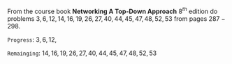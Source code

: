 From the course book **Networking A Top-Down Approach** $8^{th}$ edition do problems $3, 6, 12, 14, 16, 19, 26, 27, 40, 44, 45, 47, 48, 52, 53$ from pages $287-298$.

`Progress`:
$3, 6, 12,$

`Remainging`:
$14, 16, 19, 26, 27, 40, 44, 45, 47, 48, 52, 53$